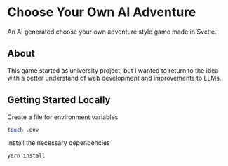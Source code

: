 # Choose Your Own AI Adventure

An AI generated choose your own adventure style game made in Svelte.

## About

This game started as university project, but I wanted to return to
the idea with a better understand of web development and improvements
to LLMs.

## Getting Started Locally

Create a file for environment variables

```bash
touch .env
```

Install the necessary dependencies

```bash
yarn install
```
